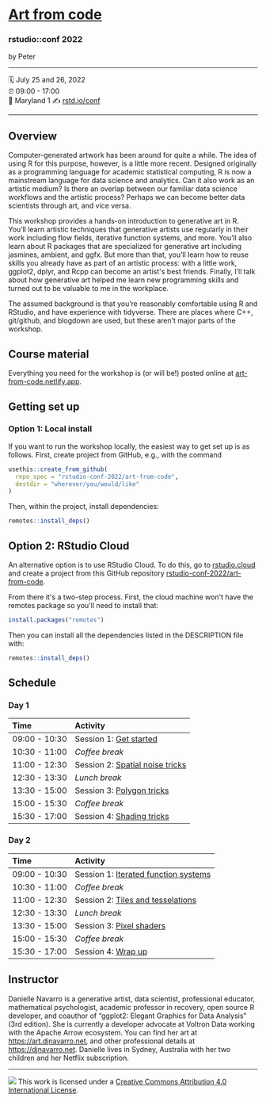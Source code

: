 [Art from code](https://art-from-code.netlify.app/)
================

### rstudio::conf 2022

by Peter

-----

:spiral_calendar: July 25 and 26, 2022  
:alarm_clock:     09:00 - 17:00  
:hotel:           Maryland 1
:writing_hand:    [rstd.io/conf](http://rstd.io/conf)

-----

## Overview

Computer-generated artwork has been around for quite a while. The idea of using R for this purpose, however, is a little more recent. Designed originally as a programming language for academic statistical computing, R is now a mainstream language for data science and analytics. Can it also work as an artistic medium? Is there an overlap between our familiar data science workflows and the artistic process? Perhaps we can become better data scientists through art, and vice versa.

This workshop provides a hands-on introduction to generative art in R. You’ll learn artistic techniques that generative artists use regularly in their work including flow fields, iterative function systems, and more. You’ll also learn about R packages that are specialized for generative art including jasmines, ambient, and ggfx. But more than that, you’ll learn how to reuse skills you already have as part of an artistic process: with a little work, ggplot2, dplyr, and Rcpp can become an artist's best friends. Finally, I’ll talk about how generative art helped me learn new programming skills and turned out to be valuable to me in the workplace.

The assumed background is that you’re reasonably comfortable using R and RStudio, and have experience with tidyverse. There are places where C++, git/github, and blogdown are used, but these aren’t major parts of the workshop.

## Course material

Everything you need for the workshop is (or will be!) posted online at [art-from-code.netlify.app](https://art-from-code.netlify.app). 

## Getting set up 

### Option 1: Local install

If you want to run the workshop locally, the easiest way to get set up is as follows. First, create project from GitHub, e.g., with the command

``` r
usethis::create_from_github(
  repo_spec = "rstudio-conf-2022/art-from-code", 
  destdir = "wherever/you/would/like"
)
```

Then, within the project, install dependencies:

``` r
remotes::install_deps()
```


## Option 2: RStudio Cloud 

An alternative option is to use RStudio Cloud. To do this, go to [rstudio.cloud](https://rstudio.cloud) and create a project from this GitHub repository [rstudio-conf-2022/art-from-code](https://github.com/rstudio-conf-2022/art-from-code).

From there it's a two-step process. First, the cloud machine won't have the remotes package so you'll need to install that:

``` r
install.packages("remotes")
```

Then you can install all the dependencies listed in the DESCRIPTION file with:

``` r
remotes::install_deps()
```


## Schedule

### Day 1

| Time          | Activity                                                                              |
| :------------ | :------------------------------------------------------------------------------------ |
| 09:00 - 10:30 | Session 1: [Get started](https://art-from-code.netlify.com/day-1/session-1)           |
| 10:30 - 11:00 | *Coffee break*                                                                        |
| 11:00 - 12:30 | Session 2: [Spatial noise tricks](https://art-from-code.netlify.com/day-1/session-2)  |
| 12:30 - 13:30 | *Lunch break*                                                                         |
| 13:30 - 15:00 | Session 3: [Polygon tricks](https://art-from-code.netlify.com/day-1/session-3)        |
| 15:00 - 15:30 | *Coffee break*                                                                        |
| 15:30 - 17:00 | Session 4: [Shading tricks](https://art-from-code.netlify.com/day-1/session-4)        |

### Day 2

| Time          | Activity                                                                                  |
| :------------ | :---------------------------------------------------------------------------------------- |
| 09:00 - 10:30 | Session 1: [Iterated function systems](https://art-from-code.netlify.com/day-2/session-1) |
| 10:30 - 11:00 | *Coffee break*                                                                            |
| 11:00 - 12:30 | Session 2: [Tiles and tesselations](https://art-from-code.netlify.com/day-2/session-2)    |
| 12:30 - 13:30 | *Lunch break*                                                                             |
| 13:30 - 15:00 | Session 3: [Pixel shaders](https://art-from-code.netlify.com/day-2/session-3)             |
| 15:00 - 15:30 | *Coffee break*                                                                            |
| 15:30 - 17:00 | Session 4: [Wrap up](https://art-from-code.netlify.com/day-2/session-4)                   |

## Instructor

Danielle Navarro is a generative artist, data scientist, professional educator, mathematical psychologist, academic professor in recovery, open source R developer, and coauthor of “ggplot2: Elegant Graphics for Data Analysis” (3rd edition). She is currently a developer advocate at Voltron Data working with the Apache Arrow ecosystem. You can find her art at https://art.djnavarro.net, and other professional details at https://djnavarro.net. Danielle lives in Sydney, Australia with her two children and her Netflix subscription.

-----

![](https://i.creativecommons.org/l/by/4.0/88x31.png) This work is
licensed under a [Creative Commons Attribution 4.0 International
License](https://creativecommons.org/licenses/by/4.0/).
